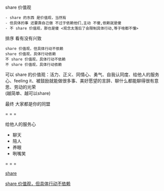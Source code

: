 
share 价值观

```
- share 的东西 是价值观，当然有
- 但具体的事 还要靠自己做 不过于依赖他们,主动 不傻,依赖就是傻
- 不 share 价值观，那也是傻 <观念太落后了会限制具体行动,等于啥都不懂>
```

排序 看有没有兴致
```
share 价值观，但具体行动不依赖
share 价值观，具体行动依赖
不 share 价值观，具体行动不依赖
不 share 价值观，具体行动依赖
```

可以 share 的价值观：活力、正义、同情心、勇气、自我认同度、给他人的服务心、feeling it、被鼓励就能做很多事、美好愿望的言辞、聊什么都能聊得很有意思、劳动的光荣
<br>(越简单、越可以share)

最终 大家都是你的同盟

= = =

给他人的服务心
- 聊天
- 陪人
- 养眼
- 咧嘴笑

= = =

[share](https://twitter.com/earthvid/status/862910323254337536)

[share 价值观，但具体行动不依赖](https://github.com/7900ms/000nottheater_deserted_systemthunder/tree/master/slow/on-stupid-rich-cmon)

